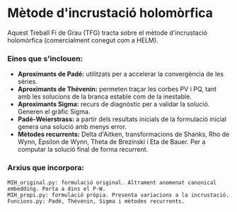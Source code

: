 # Mètode d'incrustació holomòrfica

Aquest Treball Fi de Grau (TFG) tracta sobre el mètode d'incrustació holomòrfica (comercialment conegut com a HELM). 

### Eines que s'inclouen:

* **Aproximants de Padé:** utilitzats per a accelerar la convergència de les sèries.
* **Aproximants de Thévenin:** permeten traçar les corbes PV i PQ, tant amb les solucions de la branca estable com de la inestable.
* **Aproximants Sigma:** recurs de diagnòstic per a validar la solució. Generen el gràfic Sigma.
* **Padé-Weierstrass:** a partir dels resultats inicials de la formulació inicial genera una solució amb menys error.
* **Mètodes recurrents:** Delta d'Aitken, transformacions de Shanks, Rho de Wynn, Èpsilon de Wynn, Theta de Brezinski i Eta de Bauer. Per a computar la solució final de forma recurrent.

### Arxius que incorpora:

```
MIH_original.py: formulació original. Altrament anomenat canonical embedding. Porta a dins el P-W.
MIH_propi.py: formulació pròpia. Presenta variacions a la incrustació.
Funcions.py: Padé, Thévenin, Sigma i mètodes recurrents.
```
